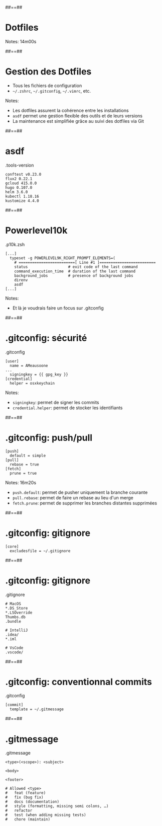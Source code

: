 ##==##
<!-- .slide: class="transition bg-green" -->
# Dotfiles

Notes:
14m00s

##==##
<!-- .slide: -->
# Gestion des Dotfiles

- Tous les fichiers de configuration
- `~/.zshrc`, `~/.gitconfig`, `~/.vimrc`, etc.

Notes:
* Les dotfiles assurent la cohérence entre les installations
* `asdf` permet une gestion flexible des outils et de leurs versions
* La maintenance est simplifiée grâce au suivi des dotfiles via Git

##==##
<!-- .slide: -->
# asdf

.tools-version
```shell
conftest v0.23.0
flux2 0.22.1
gcloud 415.0.0
hugo 0.107.0
helm 3.6.0
kubectl 1.18.16
kustomize 4.4.0
```

##==##
<!-- .slide: -->
# Powerlevel10k

.p10k.zsh
```shell
[...]
  typeset -g POWERLEVEL9K_RIGHT_PROMPT_ELEMENTS=(
    # =========================[ Line #1 ]=========================
    status                  # exit code of the last command
    command_execution_time  # duration of the last command
    background_jobs         # presence of background jobs
    direnv
    asdf
[...]
```

Notes: 
* Et là je voudrais faire un focus sur .gitconfig

##==##
<!-- .slide: -->
# .gitconfig: sécurité

.gitconfig
```text
[user]
  name = AMeausoone
...
  signingkey = {{ gpg_key }}
[credential]
  helper = osxkeychain
```

Notes:
* `signingkey`: permet de signer les commits
* `credential.helper`: permet de stocker les identifiants

##==##
<!-- .slide: -->
# .gitconfig: push/pull

```text
[push]
  default = simple
[pull]
  rebase = true
[fetch]
  prune = true
```

Notes:
16m20s
* `push.default`: permet de pusher uniquement la branche courante
* `pull.rebase`: permet de faire un rebase au lieu d'un merge
* `fetch.prune`: permet de supprimer les branches distantes supprimées

##==##
<!-- .slide: -->
# .gitconfig: gitignore

```text
[core]
  excludesfile = ~/.gitignore
```

##==##
<!-- .slide: -->
# .gitconfig: gitignore

.gitignore
```text
# MacOS
*.DS_Store
*.LSOverride
Thumbs.db
.bundle

# IntelliJ
.idea/
*.iml

# VsCode
.vscode/
```

##==##
<!-- .slide: -->
# .gitconfig: conventionnal commits

.gitconfig
```text
[commit]
  template = ~/.gitmessage
```

##==##
<!-- .slide: -->
# .gitmessage

.gitmessage
```text
<type>(<scope>): <subject>

<body>

<footer>

# Allowed <type>
#   feat (feature)
#   fix (bug fix)
#   docs (documentation)
#   style (formatting, missing semi colons, …)
#   refactor
#   test (when adding missing tests)
#   chore (maintain)
```
